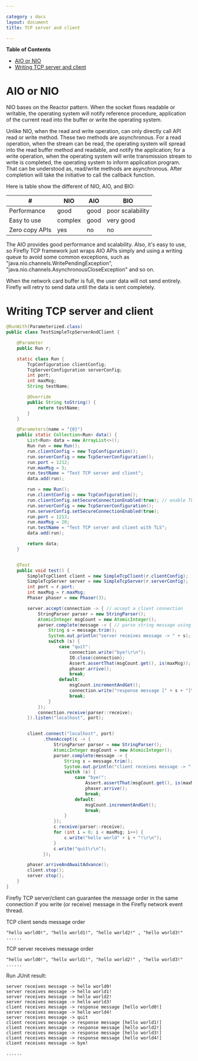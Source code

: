 ```yaml
---

category : docs
layout: document
title: TCP server and client

---
```

**Table of Contents**

<!-- TOC depthFrom:1 depthTo:6 withLinks:1 updateOnSave:1 orderedList:0 -->

- [AIO or NIO](#aio-or-nio)
- [Writing TCP server and client](#writing-tcp-server-and-client)

<!-- /TOC -->

# AIO or NIO

NIO bases on the Reactor pattern. When the socket flows readable or writable, the operating system will notify reference procedure, application of the current read into the buffer or write the operating system.

Unlike NIO, when the read and write operation, can only directly call API read or write method. These two methods are asynchronous.  For a read operation, when the stream can be read,  the operating system will spread into the read buffer method and readable, and notify the application;  for a write operation, when the operating system will write transmission stream to write is completed, the operating system to inform application program.
That can be understood as, read/write methods are asynchronous. After completion will take the initiative to call the callback function.

Here is table show the different of NIO, AIO, and BIO:
<table class="table table-striped table-hover ">
<thead>
<tr>
  <th>#</th>
  <th>NIO</th>
  <th>AIO</th>
  <th>BIO</th>
</tr>
</thead>
<tbody>
  <tr>
    <td>Performance</td>
    <td>good</td>
    <td>good</td>
    <td>poor scalability</td>
  </tr>
  <tr>
    <td>Easy to use</td>
    <td>complex</td>
    <td>good</td>
    <td>very good</td>
  </tr>
  <tr>
    <td>Zero copy APIs</td>
    <td>yes</td>
    <td>no</td>
    <td>no</td>
  </tr>
</tbody>
</table>

The AIO provides good performance and scalability. Also, it's easy to use, so Firefly TCP framework just wraps AIO APIs simply and using a writing queue to avoid some common exceptions, such as "java.nio.channels.WritePendingException",  "java.nio.channels.AsynchronousCloseException" and so on.

When the network card buffer is full, the user data will not send entirely. Firefly will retry to send data until the data is sent completely.


# Writing TCP server and client

```java
@RunWith(Parameterized.class)
public class TestSimpleTcpServerAndClient {

    @Parameter
    public Run r;

    static class Run {
        TcpConfiguration clientConfig;
        TcpServerConfiguration serverConfig;
        int port;
        int maxMsg;
        String testName;

        @Override
        public String toString() {
            return testName;
        }
    }

    @Parameters(name = "{0}")
    public static Collection<Run> data() {
        List<Run> data = new ArrayList<>();
        Run run = new Run();
        run.clientConfig = new TcpConfiguration();
        run.serverConfig = new TcpServerConfiguration();
        run.port = 1212;
        run.maxMsg = 5;
        run.testName = "Test TCP server and client";
        data.add(run);

        run = new Run();
        run.clientConfig = new TcpConfiguration();
        run.clientConfig.setSecureConnectionEnabled(true); // enable TLS
        run.serverConfig = new TcpServerConfiguration();
        run.serverConfig.setSecureConnectionEnabled(true);
        run.port = 1213;
        run.maxMsg = 20;
        run.testName = "Test TCP server and client with TLS";
        data.add(run);

        return data;
    }


    @Test
    public void test() {
        SimpleTcpClient client = new SimpleTcpClient(r.clientConfig);
        SimpleTcpServer server = new SimpleTcpServer(r.serverConfig);
        int port = r.port;
        int maxMsg = r.maxMsg;
        Phaser phaser = new Phaser(3);

        server.accept(connection -> { // accept a client connection
            StringParser parser = new StringParser();
            AtomicInteger msgCount = new AtomicInteger();
            parser.complete(message -> { // parse string message using delimiter '\n'
                String s = message.trim();
                System.out.println("server receives message -> " + s);
                switch (s) {
                    case "quit":
                        connection.write("bye!\r\n");
                        IO.close(connection);
                        Assert.assertThat(msgCount.get(), is(maxMsg));
                        phaser.arrive();
                        break;
                    default:
                        msgCount.incrementAndGet();
                        connection.write("response message [" + s + "]\r\n");
                        break;
                }
            });
            connection.receive(parser::receive);
        }).listen("localhost", port);


        client.connect("localhost", port)
              .thenAccept(c -> {
                  StringParser parser = new StringParser();
                  AtomicInteger msgCount = new AtomicInteger();
                  parser.complete(message -> {
                      String s = message.trim();
                      System.out.println("client receives message -> " + s);
                      switch (s) {
                          case "bye!":
                              Assert.assertThat(msgCount.get(), is(maxMsg));
                              phaser.arrive();
                              break;
                          default:
                              msgCount.incrementAndGet();
                              break;
                      }
                  });
                  c.receive(parser::receive);
                  for (int i = 0; i < maxMsg; i++) {
                      c.write("hello world" + i + "!\r\n");
                  }
                  c.write("quit\r\n");
              });

        phaser.arriveAndAwaitAdvance();
        client.stop();
        server.stop();
    }
}
```
Firefly TCP server/client can guarantee the message order in the same connection if you write (or receive) message in the Firefly network event thread.

TCP client sends message order
```
"hello world0!", "hello world1!", "hello world2!" , "hello world3!" ......
```

TCP server receives message order
```
"hello world0!", "hello world1!", "hello world2!" , "hello world3!" ......
```


Run JUnit result:
```
server receives message -> hello world0!
server receives message -> hello world1!
server receives message -> hello world2!
server receives message -> hello world3!
client receives message -> response message [hello world0!]
server receives message -> hello world4!
server receives message -> quit
client receives message -> response message [hello world1!]
client receives message -> response message [hello world2!]
client receives message -> response message [hello world3!]
client receives message -> response message [hello world4!]
client receives message -> bye!

......
```
